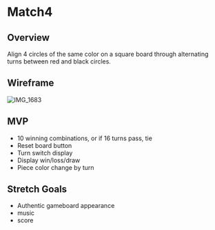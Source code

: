 # Match4

## Overview

Align 4 circles of the same color on a square board through alternating turns between red and black circles.

## Wireframe
![IMG_1683](https://user-images.githubusercontent.com/98341122/152562823-3ee115da-fdf2-408c-b78a-d428671bc112.jpg)





## MVP
- 10 winning combinations, or if 16 turns pass, tie
- Reset board button
- Turn switch display
- Display win/loss/draw
- Piece color change by turn

## Stretch Goals
- Authentic gameboard appearance
- music
- score 


